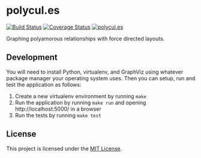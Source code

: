 # polycul.es

[![Build Status](https://travis-ci.org/makyo/polycul.es.svg?branch=master)](https://travis-ci.org/makyo/polycul.es)
[![Coverage Status](https://coveralls.io/repos/github/makyo/polycul.es/badge.svg?branch=master)](https://coveralls.io/github/makyo/polycul.es?branch=master)
[![polycul.es](https://img.shields.io/website-up-down-green-red/https/polycul.es.svg)](https://polycul.es)

Graphing polyamorous relationships with force directed layouts.

## Development

You will need to install Python, virtualenv, and GraphViz using whatever package manager your operating system uses.  Then you can setup, run and test the application as follows:

1. Create a new virtualenv environment by running `make`
2. Run the application by running `make run` and opening http://localhost:5000/ in a browser
3. Run the tests by running `make test`

## License
This project is licensed under the [MIT License](LICENSE).
